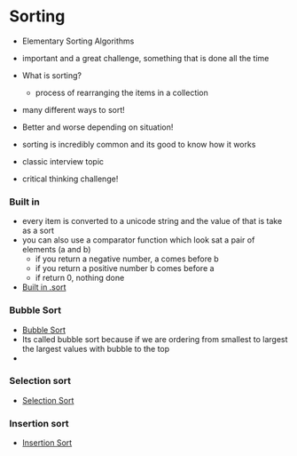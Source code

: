 # Sorting

- Elementary Sorting Algorithms
- important and a great challenge, something that is done all the time
- What is sorting?

  - process of rearranging the items in a collection

- many different ways to sort!
- Better and worse depending on situation!
- sorting is incredibly common and its good to know how it works
- classic interview topic
- critical thinking challenge!

### Built in

- every item is converted to a unicode string and the value of that is take as a sort
- you can also use a comparator function which look sat a pair of elements (a and b)
  - if you return a negative number, a comes before b
  - if you return a positive number b comes before a
  - if return 0, nothing done
- [Built in .sort](../algs/JsAlgs%26DSClass/Sorting/builtIn.ts)

### Bubble Sort

- [Bubble Sort](../algs/JsAlgs%26DSClass/Sorting/bubble.ts)
- Its called bubble sort because if we are ordering from smallest to largest the largest values with bubble to the top
-

### Selection sort

- [Selection Sort](../algs/JsAlgs%26DSClass/Sorting/selection.ts)

### Insertion sort

- [Insertion Sort](../algs/JsAlgs%26DSClass/Sorting/insertion.ts)
